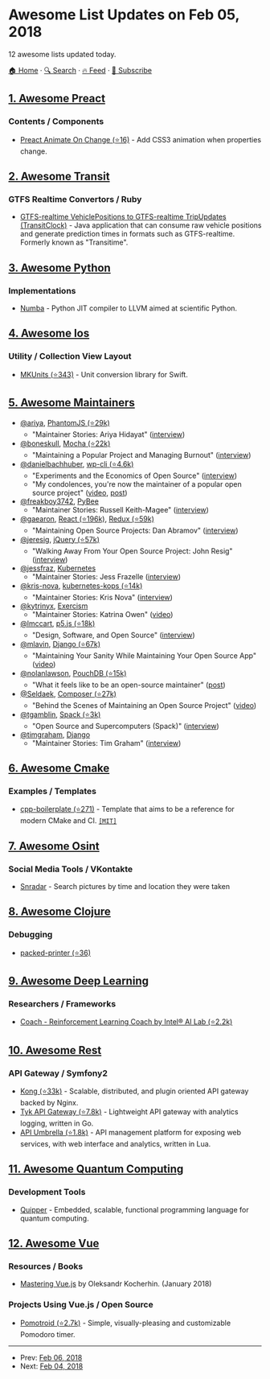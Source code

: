 # Awesome List Updates on Feb 05, 2018

12 awesome lists updated today.

[🏠 Home](/README.md) · [🔍 Search](https://www.trackawesomelist.com/search/) · [🔥 Feed](https://www.trackawesomelist.com/rss.xml) · [📮 Subscribe](https://trackawesomelist.us17.list-manage.com/subscribe?u=d2f0117aa829c83a63ec63c2f&id=36a103854c)



## [1. Awesome Preact](/content/preactjs/awesome-preact/README.md)

### Contents / Components

*   [Preact Animate On Change (⭐16)](https://github.com/Sobesednik/preact-animate-on-change) - Add CSS3 animation when properties change.

## [2. Awesome Transit](/content/CUTR-at-USF/awesome-transit/README.md)

### GTFS Realtime Convertors / Ruby

*   [GTFS-realtime VehiclePositions to GTFS-realtime TripUpdates (TransitClock)](http://thetransitclock.org) - Java application that can consume raw vehicle positions and generate prediction times in formats such as GTFS-realtime.  Formerly known as "Transitime".

## [3. Awesome Python](/content/vinta/awesome-python/README.md)

### Implementations

*   [Numba](http://numba.pydata.org/) - Python JIT compiler to LLVM aimed at scientific Python.

## [4. Awesome Ios](/content/vsouza/awesome-ios/README.md)

### Utility / Collection View Layout

*   [MKUnits (⭐343)](https://github.com/michalkonturek/MKUnits) - Unit conversion library for Swift.

## [5. Awesome Maintainers](/content/nayafia/awesome-maintainers/README.md)

*   [@ariya](https://github.com/ariya), [PhantomJS (⭐29k)](https://github.com/ariya/phantomjs)
    *   "Maintainer Stories: Ariya Hidayat" ([interview](https://github.com/open-source/stories/ariya))
*   [@boneskull](https://github.com/boneskull), [Mocha (⭐22k)](https://github.com/mochajs/mocha)
    *   "Maintaining a Popular Project and Managing Burnout" ([interview](https://changelog.com/rfc/15))
*   [@danielbachhuber](https://github.com/danielbachhuber), [wp-cli (⭐4.6k)](https://github.com/wp-cli/wp-cli)
    *   "Experiments and the Economics of Open Source" ([interview](https://changelog.com/rfc/17))
    *   "My condolences, you're now the maintainer of a popular open source project" ([video](https://www.youtube.com/watch?v=ll_lmDZUD4o), [post](https://danielbachhuber.com/2016/06/26/my-condolences-youre-now-the-maintainer-of-a-popular-open-source-project/))
*   [@freakboy3742](https://github.com/freakboy3742), [PyBee](https://github.com/pybee)
    *   "Maintainer Stories: Russell Keith-Magee" ([interview](https://github.com/open-source/stories/freakboy3742))
*   [@gaearon](https://github.com/gaearon), [React (⭐196k)](https://github.com/facebook/react), [Redux (⭐59k)](https://github.com/reactjs/redux)
    *   "Maintaining Open Source Projects: Dan Abramov" ([interview](https://www.youtube.com/watch?v=-QbyRas7gUA))
*   [@jeresig](https://github.com/jeresig), [jQuery (⭐57k)](https://github.com/jquery/jquery)
    *   "Walking Away From Your Open Source Project: John Resig" ([interview](https://www.youtube.com/watch?v=K9HGec2RA-Q))
*   [@jessfraz](https://github.com/jessfraz), [Kubernetes](https://github.com/kubernetes)
    *   "Maintainer Stories: Jess Frazelle ([interview](https://github.com/open-source/stories/jessfraz))
*   [@kris-nova](https://github.com/kris-nova), [kubernetes-kops (⭐14k)](https://github.com/kubernetes/kops)
    *   "Maintainer Stories: Kris Nova" ([interview](https://github.com/open-source/stories/kris-nova))
*   [@kytrinyx](https://github.com/kytrinyx), [Exercism](https://github.com/exercism)
    *   "Maintainer Stories: Katrina Owen" ([video](https://www.youtube.com/watch?v=MjKwvdF7SrA))
*   [@lmccart](https://github.com/lmccart), [p5.js (⭐18k)](https://github.com/processing/p5.js)
    *   "Design, Software, and Open Source" ([interview](https://changelog.com/rfc/19))
*   [@mlavin](https://github.com/mlavin), [Django (⭐67k)](https://github.com/django/django)
    *   "Maintaining Your Sanity While Maintaining Your Open Source App" ([video](https://www.youtube.com/watch?v=xgWFTrXn0_U))
*   [@nolanlawson](https://github.com/nolanlawson), [PouchDB (⭐15k)](https://github.com/pouchdb/pouchdb)
    *   "What it feels like to be an open-source maintainer" ([post](https://nolanlawson.com/2017/03/05/what-it-feels-like-to-be-an-open-source-maintainer/))
*   [@Seldaek](https://github.com/Seldaek), [Composer (⭐27k)](https://github.com/composer/composer)
    *   "Behind the Scenes of Maintaining an Open Source Project" ([video](https://www.youtube.com/watch?v=Ci_I0ATr748))
*   [@tgamblin](https://github.com/tgamblin), [Spack (⭐3k)](https://github.com/spack/spack)
    *   "Open Source and Supercomputers (Spack)" ([interview](https://changelog.com/rfc/13))
*   [@timgraham](https://github.com/timgraham), [Django](https://www.djangoproject.com/)
    *   "Maintainer Stories: Tim Graham" ([interview](https://github.com/open-source/stories/timgraham))

## [6. Awesome Cmake](/content/onqtam/awesome-cmake/README.md)

### Examples / Templates

*   [cpp-boilerplate (⭐271)](https://github.com/Lectem/cpp-boilerplate) - Template that aims to be a reference for modern CMake and CI. [`[MIT]`](https://opensource.org/licenses/MIT)

## [7. Awesome Osint](/content/jivoi/awesome-osint/README.md)

### Social Media Tools / VKontakte

*   [Snradar](http://snradar.azurewebsites.net) - Search pictures by time and location they were taken

## [8. Awesome Clojure](/content/razum2um/awesome-clojure/README.md)

### Debugging

*   [packed-printer (⭐36)](https://github.com/cgrand/packed-printer)

## [9. Awesome Deep Learning](/content/ChristosChristofidis/awesome-deep-learning/README.md)

### Researchers / Frameworks

*   [Coach - Reinforcement Learning Coach by Intel® AI Lab (⭐2.2k)](https://github.com/NervanaSystems/coach)

## [10. Awesome Rest](/content/marmelab/awesome-rest/README.md)

### API Gateway / Symfony2

*   [Kong (⭐33k)](https://github.com/Kong/kong) - Scalable, distributed, and plugin oriented API gateway backed by Nginx.
*   [Tyk API Gateway (⭐7.8k)](https://github.com/TykTechnologies/tyk) - Lightweight API gateway with analytics logging, written in Go.
*   [API Umbrella (⭐1.8k)](https://github.com/NREL/api-umbrella) - API management platform for exposing web services, with web interface and analytics, written in Lua.

## [11. Awesome Quantum Computing](/content/desireevl/awesome-quantum-computing/README.md)

### Development Tools

*   [Quipper](https://www.mathstat.dal.ca/\~selinger/quipper/) - Embedded, scalable, functional programming language for quantum computing.

## [12. Awesome Vue](/content/vuejs/awesome-vue/README.md)

### Resources / Books

*   [Mastering Vue.js](https://masteringvuejs.com) by Oleksandr Kocherhin. (January 2018)

### Projects Using Vue.js / Open Source

*   [Pomotroid (⭐2.7k)](https://github.com/Splode/pomotroid) - Simple, visually-pleasing and customizable Pomodoro timer.

---

- Prev: [Feb 06, 2018](/content/2018/02/06/README.md)
- Next: [Feb 04, 2018](/content/2018/02/04/README.md)